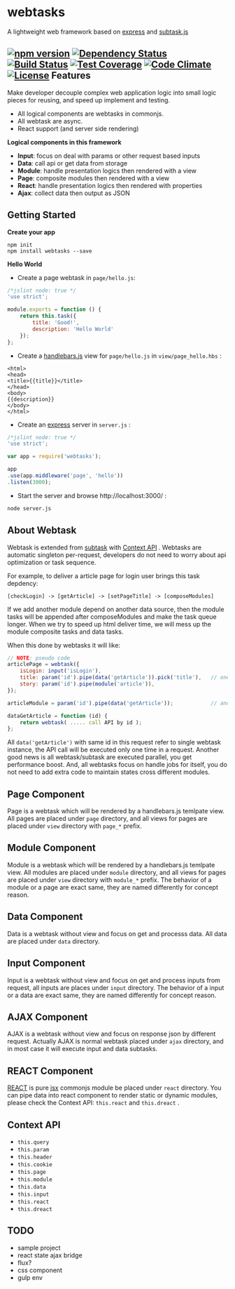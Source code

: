 webtasks
========

A lightweight web framework based on <a href="https://github.com/strongloop/express">express</a> and <a href="https://github.com/zordius/subtask.js">subtask.js</a>

[![npm version](https://img.shields.io/npm/v/webtasks.svg)](https://www.npmjs.org/package/webtasks) [![Dependency Status](https://david-dm.org/zordius/webtasks.png)](https://david-dm.org/zordius/webtasks) [![Build Status](https://travis-ci.org/zordius/webtasks.svg?branch=master)](https://travis-ci.org/zordius/webtasks) [![Test Coverage](https://codeclimate.com/github/zordius/webtasks/badges/coverage.svg)](https://codeclimate.com/github/zordius/webtasks) [![Code Climate](https://codeclimate.com/github/zordius/webtasks/badges/gpa.svg)](https://codeclimate.com/github/zordius/webtasks) [![License](https://img.shields.io/badge/license-MIT-green.svg)](LICENSE.txt)
Features
--------

Make developer decouple complex web application logic into small logic pieces for reusing, and speed up implement and testing.

* All logical components are webtasks in commonjs.
* All webtask are async.
* React support (and server side rendering)

**Logical components in this framework**

* **Input**: focus on deal with params or other request based inputs
* **Data**: call api or get data from storage
* **Module**: handle presentation logics then rendered with a view
* **Page**: composite modules then rendered with a view
* **React**: handle presentation logics then rendered with properties
* **Ajax**: collect data then output as JSON

Getting Started
---------------

**Create your app**

```
npm init
npm install webtasks --save
```

**Hello World**

* Create a page webtask in `page/hello.js`:

```javascript
/*jslint node: true */                                                                                  
'use strict';

module.exports = function () {
    return this.task({
        title: 'Good!',
        description: 'Hello World'
    });
};
```

* Create a <a href="http://handlebarsjs.com/">handlebars.js</a> view for `page/hello.js` in `view/page_hello.hbs` :

```
<html>
<head>
<title>{{title}}</title>
</head>
<body>
{{description}}
</body>
</html>
```

* Create an <a href="http://expressjs.com/">express</a> server in `server.js` :

```javascript
/*jslint node: true */
'use strict';

var app = require('webtasks');

app
.use(app.middleware('page', 'hello'))
.listen(3000);
```

* Start the server and browse http://localhost:3000/ :

```sh
node server.js
```

About Webtask
-------------

Webtask is extended from <a href="https://github.com/zordius/subtask.js">subtask</a> with <a href="#context-api">Context API</a> . Webtasks are automatic singleton per-request, developers do not need to worry about api optimization or task sequence.

For example, to deliver a article page for login user brings this task depdency:

```
[checkLogin] -> [getArticle] -> [setPageTitle] -> [composeModules]
```

If we add another module depend on another data source, then the module tasks will be appended after composeModules and make the task queue longer. When we try to speed up html deliver time, we will mess up the module composite tasks and data tasks.

When this done by webtasks it will like:

```javascript
// NOTE: pseudo code
articlePage = webtask({
    isLogin: input('isLogin'),
    title: param('id').pipe(data('getArticle')).pick('title'),   // one data('getArticle')
    story: param('id').pipe(module('article')),
});

articleModule = param('id').pipe(data('getArticle'));            // another data('getArticle')

dataGetArticle = function (id) {
    return webtask( ..... call API by id );
};
```

All `data('getArticle')` with same id in this request refer to single webtask instance, the API call will be executed only one time in a request. Another good news is all webtask/subtask are executed parallel, you get performance boost. And, all webtasks focus on handle jobs for itself, you do not need to add extra code to maintain states cross different modules.

Page Component
--------------

Page is a webtask which will be rendered by a handlebars.js temlpate view. All pages are placed under `page` directory, and all views for pages are placed under `view` directory with `page_*` prefix.

Module Component
----------------

Module is a webtask which will be rendered by a handlebars.js temlpate view. All modules are placed under `module` directory, and all views for pages are placed under `view` directory with `module_*` prefix. The behavior of a module or a page are exact same, they are named differently for concept reason.

Data Component
--------------

Data is a webtask without view and focus on get and processs data. All data are placed under `data` directory.

Input Component
---------------

Input is a webtask without view and focus on get and process inputs from request, all inputs are places under `input` directory. The behavior of a input or a data are exact same, they are named differently for concept reason.

AJAX Component
--------------

AJAX is a webtask without view and focus on response json by different request. Actually AJAX is normal webtask placed under `ajax` directory, and in most case it will execute input and data subtasks.


REACT Component
---------------

<a href="http://facebook.github.io/react/">REACT</a> is pure <a href="http://facebook.github.io/react/docs/jsx-in-depth.html">jsx</a> commonjs module be placed under `react` directory. You can pipe data into react component to render static or dynamic modules, please check the Context API: `this.react` and `this.dreact` .

Context API
-----------

* `this.query`
* `this.param`
* `this.header`
* `this.cookie`
* `this.page`
* `this.module`
* `this.data`
* `this.input`
* `this.react`
* `this.dreact`

TODO
----

* sample project
* react state ajax bridge
* flux?
* css component
* gulp env
